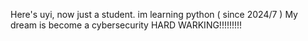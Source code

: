 Here's uyi, now just a student.
im learning python ( since 2024/7 )
My dream is become a cybersecurity
HARD WARKING!!!!!!!!!
